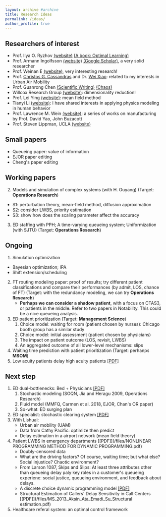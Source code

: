 ```yaml
---
layout: archive #archive
title: Research Ideas
permalink: /ideas/
author_profile: true
---
```

## Researchers of interest
* Prof. Ilya O. Ryzhov [(website)](https://sites.google.com/umd.edu/iryzhov/publications?authuser=0) [(A book: Optimal Learning)](http://optimallearning.princeton.edu/)
* Prof. Armann Ingolfsson [(website)](https://sites.ualberta.ca/~aingolfs/Publications.htm) [(Google Scholar)](https://scholar.google.com/citations?hl=en&user=o--KHAQAAAAJ), a very solid researcher
* Prof. Weinan E [(website)](https://web.math.princeton.edu/~weinan/), very interesting research!
* Prof. [Christos G. Cassandras](https://christosgcassandras.org/articles/) and Dr. [Wei Xiao](https://sites.google.com/view/xiaowei2021/publications?authuser=0): related to my interests in Urban Air Mobility
* Prof. Guanrong Chen [(Scientific Writing)](https://www.ee.cityu.edu.hk/~gchen/pdf/Writing.pdf) [(Chaos)](https://www.ee.cityu.edu.hk/~gchen/pdf/CHAOS_stories.pdf)
* Willcox Research Group [(website)](https://kiwi.oden.utexas.edu/index.php): dimensionality reduction!
* Prof. Lei Ying [(website)](https://scholar.google.com/citations?user=7f3HKI8AAAAJ&hl=en): mean field method
* Tianyi Li [(website)](https://timothyli123.github.io/website/): I have shared interests in applying physics modeling in human behavior
* Prof. Lawrence M. Wein [(website)](https://lwein.people.stanford.edu/published-papers-and-technical-reports): a series of works on manufacturing by Prof. David Yao, John Buzacott
* Prof. Steven Lippman, UCLA [(website)](http://personal.anderson.ucla.edu/policy.area/faculty/lippman/lipppub.htm)

## Small papers

* Queueing paper: value of information
* EJOR paper editing
* Cheng's paper editing

## Working papers
2. Models and simulation of complex systems (with H. Ouyang) (Target: **Operations Research**)
  * S1: perturbation theory, mean-field method, diffusion approximation
  * S2: consider LWBS, priority estimation
  * S3: show how does the scaling parameter affect the accuracy
3. ED staffing with PPH; A time-varying queueing system; Uniformization (with SJTU) (Target: **Operations Research**)

## Ongoing

1. Simulation optimization
  * Bayesian optimization; IPA
  * Shift extension/scheduling
2. FT routing modeling paper: proof of results; try different patient classifications and compare their performances (by admit, LOS, chance of FT) (Target: with the redundancy modeling, we can try **Operations Research**)
    * **Perhaps we can consider a shadow patient**, with a focus on CTAS3, or patients in the middle. Refer to two papers in Notability. This could be a nice queueing analysis.
7. ED patient prioritization (Target: **Management Science**)
    1. Choice model: waiting for room (patient chosen by nurses): Chicago booth group has a similar study
    1. Choice model: initial assessment (patient chosen by physicians)
    2. The impact on patient outcome (LOS, revisit, LWBS)
    3. An aggregated outcome of all lower-level mechanisms: slips
6. Waiting time prediction with patient prioritization (Target: perhanps **MSOM**)
7. Low acuity patients delay high acuity patients [\[PDF\]](https://ssrn.com/abstract=3095039)

## Next step
1. ED dual-bottlenecks: Bed + Physicians [\[PDF\]](https://link.springer.com/content/pdf/10.1007/s11134-018-9578-x.pdf)
    1. Stochastic modeling (SOQN, Jia and Heragu 2009, Operations Research)
    1. Fluid model (MMFQ, Carmen et al. 2018, EJOR, Chan's OR paper)
    1. So-what: ED surging plan
2. ED specialist: stochastic clearing system [\[PDF\]](/files/He-StochasticClearingSystem.pdf)
3. With Lishuai:
    * Urban air mobility (UAM)
    * Data from Cathy Pacific: optimize then predict
    * Delay estimation in a airport network (mean field theory)
4. Patient LWBS in emergency departments [\[PDF\]](/files/NONLINEAR PROGRAMMING METHOD FOR DYNAMIC PROGRAMMING.pdf)
    * Doubly-censored data
    * What are the driving factors? Of course, waiting time; but what else? Social injustice? Chaotic environment?
    * From Larson 1087, Skips and Slips: At least three attributes other than queueing delay paly key roles in a customer's queueing experiene: social justice, queueing environment, and feedback about delays.
    * A discrete choice dynamic programming model [\[PDF\]](https://web.stanford.edu/~chand04/papers/eos_paper.pdf)
    * Structural Estimation of Callers' Delay Sensitivity in Call
Centers [\[PDF\]](/files/MS_2013_Aksin_Ata_Emadi_Su_Structural estimation.pdf)
5. Healthcare referal system: an optimal control framework
